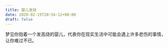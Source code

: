 ```yaml
---
title: 婴儿发烧
date: 2020-02-15T20:54:12+08:00
draft: false
---
```


梦见你抱着一个发高烧的婴儿，代表你在现实生活中可能会遇上许多悲伤的事情，让你难过不已。<br>

